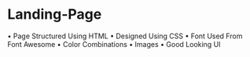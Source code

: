 # Landing-Page
• Page Structured Using HTML
• Designed Using CSS
• Font Used From Font Awesome
• Color Combinations
• Images 
• Good Looking UI